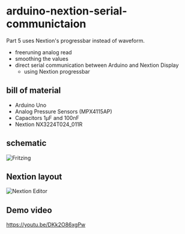 # arduino-nextion-serial-communictaion
Part 5 uses Nextion's progressbar instead of waveform. 
* freeruning analog read
* smoothing the values
* direct serial communication between Arduino and Nextion Display
  * using Nextion progressbar

## bill of material
* Arduino Uno
* Analog Pressure Sensors (MPX4115AP)
* Capacitors 1µF and 100nF
* Nextion NX3224T024_011R

## schematic
![Fritzing](https://github.com/yz88/arduino-digital-carb-sync/blob/master/part5/arduino-carb-sync-part5-001.PNG)

## Nextion layout
![Nextion Editor](https://github.com/yz88/arduino-digital-carb-sync/blob/master/part5/arduino-carb-sync-part5-002.PNG)

## Demo video
https://youtu.be/DKk2O86xgPw
